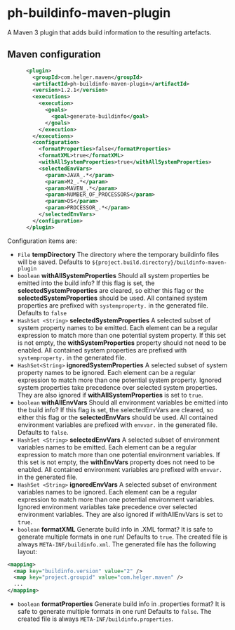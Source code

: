 ph-buildinfo-maven-plugin
=========================

A Maven 3 plugin that adds build information to the resulting artefacts.

## Maven configuration
```xml
      <plugin>
        <groupId>com.helger.maven</groupId>
        <artifactId>ph-buildinfo-maven-plugin</artifactId>
        <version>1.2.1</version>
        <executions>
          <execution>
            <goals>
              <goal>generate-buildinfo</goal>
            </goals>
          </execution>
        </executions>
        <configuration>
          <formatProperties>false</formatProperties>
          <formatXML>true</formatXML>
          <withAllSystemProperties>true</withAllSystemProperties>
          <selectedEnvVars>
            <param>JAVA_.*</param>
            <param>M2_.*</param>
            <param>MAVEN_.*</param>
            <param>NUMBER_OF_PROCESSORS</param>
            <param>OS</param>
            <param>PROCESSOR_.*</param>
          </selectedEnvVars>
        </configuration>
      </plugin>
```

Configuration items are:

  * `File` **tempDirectory** 
     The directory where the temporary buildinfo files will be saved. 
     Defaults to `${project.build.directory}/buildinfo-maven-plugin`
  * `boolean` **withAllSystemProperties** 
     Should all system properties be emitted into the build info? 
     If this flag is set, the **selectedSystemProperties** are cleared, so either this flag or
     the **selectedSystemProperties** should be used. All contained system properties are prefixed with
     `systemproperty.` in the generated file. Defaults to `false`
  * `HashSet <String>` **selectedSystemProperties** 
     A selected subset of system property names 
     to be emitted. Each element can be a regular expression to match more than one potential 
     system property. If this set is not empty, the **withSystemProperties** property should not 
     need to be enabled. All contained system properties are prefixed with `systemproperty.`
     in the generated file.
  * `HashSet<String>` **ignoredSystemProperties** 
     A selected subset of system property names 
     to be ignored. Each element can be a regular expression to match more than one potential system
     property. Ignored system properties take precedence over selected system properties. 
     They are also ignored if **withAllSystemProperties** is set to `true`.
  * `boolean` **withAllEnvVars**
     Should all environment variables be emitted into the build info? If this flag is set, 
     the selectedEnvVars are cleared, so either this flag or the **selectedEnvVars** should be used.
     All contained environment variables are prefixed with `envvar.` in the generated file.
     Defaults to `false`.
  * `HashSet <String>` **selectedEnvVars**
     A selected subset of environment variables names to be emitted. Each element can be 
     a regular expression to match more than one potential environment variables. 
     If this set is not empty, the **withEnvVars** property does not need to be enabled.
     All contained environment variables are prefixed with `envvar.` in the generated file.
  * `HashSet <String>` **ignoredEnvVars**
     A selected subset of environment variables names to be ignored. Each element can be a 
     regular expression to match more than one potential environment variables. Ignored 
     environment variables take precedence over selected environment variables. 
     They are also ignored if withAllEnvVars is set to `true`.
  * `boolean` **formatXML**
     Generate build info in .XML format? It is safe to generate multiple formats in one run!
     Defaults to `true`. 
     The created file is always `META-INF/buildinfo.xml`.
     The generated file has the following layout:
```xml
<mapping>
  <map key="buildinfo.version" value="2" />
  <map key="project.groupid" value="com.helger.maven" />
  ...
</mapping>
```
  * `boolean` **formatProperties**
     Generate build info in .properties format? It is safe to generate multiple formats in one run!
     Defaults to `false`. 
     The created file is always `META-INF/buildinfo.properties`.
